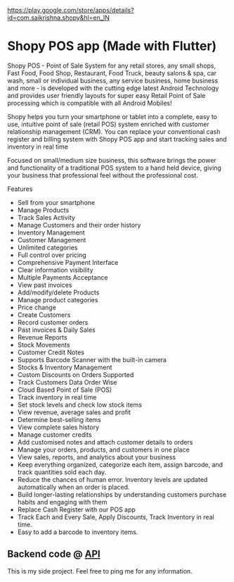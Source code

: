 https://play.google.com/store/apps/details?id=com.saikrishna.shopy&hl=en_IN

# Shopy POS app (Made with Flutter)

Shopy POS - Point of Sale System for any retail stores, any small shops, Fast Food, Food Shop, Restaurant, Food Truck, beauty salons & spa, car wash, small or individual business, any service business, home business and more - is developed with the cutting edge latest Android Technology and provides user friendly layouts for super easy Retail Point of Sale processing which is compatible with all Android Mobiles!

Shopy helps you turn your smartphone or tablet into a complete, easy to use, intuitive point of sale (retail POS) system enriched with customer relationship management (CRM). You can replace your conventional cash register and billing system with Shopy POS app and start tracking sales and inventory in real time

Focused on small/medium size business, this software brings the power and functionality of a traditional POS system to a hand held device, giving your business that professional feel without the professional cost.


Features
- Sell from your smartphone 
- Manage Products
- Track Sales Activity
- Manage Customers and their order history
- Inventory Management
- Customer Management
- Unlimited categories
- Full control over pricing
- Comprehensive Payment Interface
- Clear information visibility 
- Multiple Payments Acceptance
- View past invoices
- Add/modify/delete Products 
- Manage product categories 
- Price change
- Create Customers
- Record customer orders 
- Past invoices & Daily Sales
- Revenue Reports
- Stock Movements 
- Customer Credit Notes
- Supports Barcode Scanner with the built-in camera
- Stocks & Inventory Management
- Custom Discounts on Orders Supported
- Track Customers Data Order Wise
- Cloud Based Point of Sale (POS)
- Track inventory in real time
- Set stock levels and check low stock items
- View revenue, average sales and profit
- Determine best-selling items
- View complete sales history
- Manage customer credits
- Add customised notes and attach customer details to orders
- Manage your orders, products, and customers in one place
- View sales, reports, and analytics about your business 
- Keep everything organized, categorize each item, assign barcode, and track quantities sold each day.
- Reduce the chances of human error. Inventory levels are updated automatically when an order is placed.
- Build longer-lasting relationships by understanding customers purchase habits and engaging with them
- Replace Cash Register with our POS app
- Track Each and Every Sale, Apply Discounts, Track Inventory in real time.
- Easy to add a barcode to inventory items. 

## Backend code @ [API](https://github.com/sairahul1526/shopy-api)


This is my side project.
Feel free to ping me for any information.
